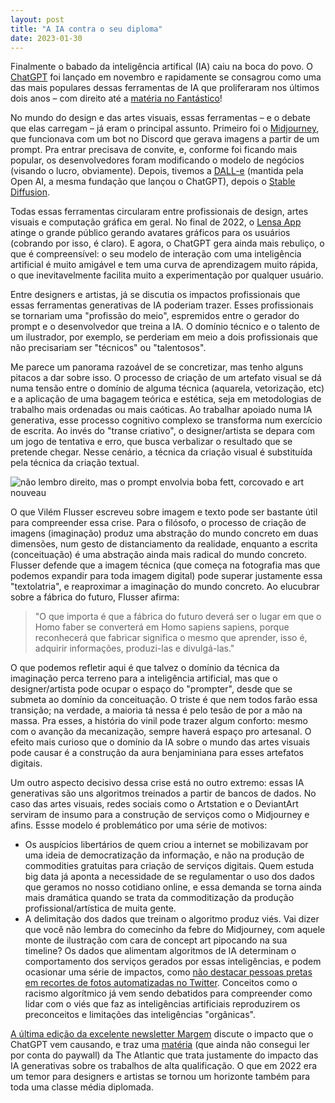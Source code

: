 ```yaml
---
layout: post
title: "A IA contra o seu diploma"
date: 2023-01-30
---
```


Finalmente o babado da inteligência artifical (IA) caiu na boca do povo. O [ChatGPT](https://openai.com/blog/chatgpt/) foi lançado em novembro e rapidamente se consagrou como uma das mais populares dessas ferramentas de IA que proliferaram nos últimos dois anos – com direito até a [matéria no Fantástico](https://globoplay.globo.com/v/11322053/)!

No mundo do design e das artes visuais, essas ferramentas – e o debate que elas carregam – já eram o principal assunto. Primeiro foi o [Midjourney](https://www.midjourney.com/), que funcionava com um bot no Discord que gerava imagens a partir de um prompt. Pra entrar precisava de convite, e, conforme foi ficando mais popular, os desenvolvedores foram modificando o modelo de negócios (visando o lucro, obviamente). Depois, tivemos a [DALL-e](https://openai.com/dall-e-2/) (mantida pela Open AI, a mesma fundação que lançou o ChatGPT), depois o [Stable Diffusion](https://stablediffusionweb.com/).

Todas essas ferramentas circularam entre profissionais de design, artes visuais e computação gráfica em geral. No final de 2022, o [Lensa App](https://www.techtudo.com.br/dicas-e-tutoriais/2022/11/lensa-como-criar-avatar-pelo-app-de-inteligencia-artificial.ghtml) atinge o grande público gerando avatares gráficos para os usuários (cobrando por isso, é claro). E agora, o ChatGPT gera ainda mais rebuliço, o que é compreensível: o seu modelo de interação com uma inteligência artificial é muito amigável e tem uma curva de aprendizagem muito rápida, o que inevitavelmente facilita muito a experimentação por qualquer usuário. 

Entre designers e artistas, já se discutia os impactos profissionais que essas ferramentas generativas de IA poderiam trazer. Esses profissionais se tornariam uma "profissão do meio", espremidos entre o gerador do prompt e o desenvolvedor que treina a IA. O domínio técnico e o talento de um ilustrador, por exemplo, se perderiam em meio a dois profissionais que não precisariam ser "técnicos" ou "talentosos".

Me parece um panorama razoável de se concretizar, mas tenho alguns pitacos a dar sobre isso. O processo de criação de um artefato visual se dá numa tensão entre o domínio de alguma técnica (aquarela, vetorização, etc) e a aplicação de uma bagagem teórica e estética, seja em metodologias de trabalho mais ordenadas ou mais caóticas. Ao trabalhar apoiado numa IA generativa, esse processo cognitivo complexo se transforma num exercício de escrita. Ao invés do "transe criativo", o designer/artista se depara com um jogo de tentativa e erro, que busca verbalizar o resultado que se pretende chegar. Nesse cenário, a técnica da criação visual é substituída pela técnica da criação textual.

![não lembro direito, mas o prompt envolvia boba fett, corcovado e art nouveau](/blog/assets/cristo_starwars_ia.png)

O que Vilém Flusser escreveu sobre imagem e texto pode ser bastante útil para compreender essa crise. Para o filósofo, o processo de criação de imagens (imaginação) produz uma abstração do mundo concreto em duas dimensões, num gesto de distanciamento da realidade, enquanto a escrita (conceituação) é uma abstração ainda mais radical do mundo concreto. Flusser defende que a imagem técnica (que começa na fotografia mas que podemos expandir para toda imagem digital) pode superar justamente essa "textolatria", e reaproximar a imaginação do mundo concreto. Ao elucubrar sobre a fábrica do futuro, Flusser afirma:

> "O que importa é que a fábrica do futuro deverá ser o lugar em que o Homo faber se converterá em Homo sapiens sapiens, porque reconhecerá que fabricar significa o mesmo que aprender, isso é, adquirir informações, produzi-las e divulgá-las."

O que podemos refletir aqui é que talvez o domínio da técnica da imaginação perca terreno para a inteligência artificial, mas que o designer/artista pode ocupar o espaço do "prompter", desde que se submeta ao domínio da conceituação. O triste é que nem todos farão essa transição; na verdade, a maioria tá nessa é pelo tesão de por a mão na massa. Pra esses, a história do vinil pode trazer algum conforto: mesmo com o avanção da mecanização, sempre haverá espaço pro artesanal. O efeito mais curioso que o domínio da IA sobre o mundo das artes visuais pode causar é a construção da aura benjaminiana para esses artefatos digitais.

Um outro aspecto decisivo dessa crise está no outro extremo: essas IA generativas são uns algoritmos treinados a partir de bancos de dados. No caso das artes visuais, redes sociais como o Artstation e o DeviantArt serviram de insumo para a construção de serviços como o Midjourney e afins. Essse modelo é problemático por uma série de motivos:

* Os auspícios libertários de quem criou a internet se mobilizavam por uma ideia de democratização da informação, e não na produção de commodities gratuitas para criação de serviços digitais. Quem estuda big data já aponta a necessidade de se regulamentar o uso dos dados que geramos no nosso cotidiano online, e essa demanda se torna ainda mais dramática quando se trata da commoditização da produção profissional/artística de muita gente.
* A delimitação dos dados que treinam o algoritmo produz viés. Vai dizer que você não lembra do comecinho da febre do Midjourney, com aquele monte de ilustração com cara de concept art pipocando na sua timeline? Os dados que alimentam algoritmos de IA determinam o comportamento dos serviços gerados por essas inteligências, e podem ocasionar uma série de impactos, como [não destacar pessoas pretas em recortes de fotos automatizadas no Twitter](https://www.uol.com.br/tilt/noticias/redacao/2020/09/21/algoritmo-racista-twitter-pode-estar-escondendo-rostos-negros-nos-posts.htm). Conceitos como o racismo algorítmico já vem sendo debatidos para compreender como lidar com o viés que faz as inteligências artificiais reproduzirem os preconceitos e limitações das inteligências "orgânicas".

[A última edição da excelente newsletter Margem](https://www.margemnewsletter.com/p/uma-revolucao-que-assusta-e-impressiona) discute o impacto que o ChatGPT vem causando, e traz uma [matéria](https://www.theatlantic.com/ideas/archive/2023/01/chatgpt-ai-economy-automation-jobs/672767/) (que ainda não consegui ler por conta do paywall) da The Atlantic que trata justamente do impacto das IA generativas sobre os trabalhos de alta qualificação. O que em 2022 era um temor para designers e artistas se tornou um horizonte também para toda uma classe média diplomada.